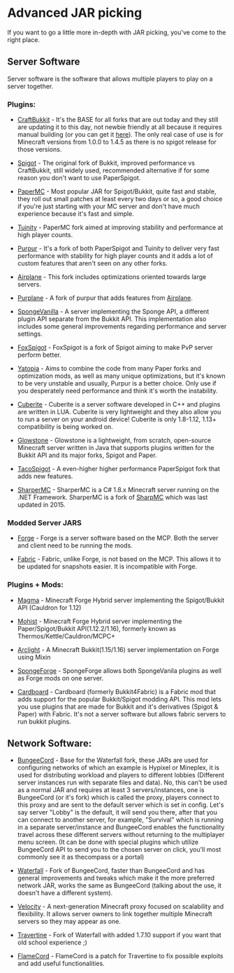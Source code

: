 # Advanced JAR picking

If you want to go a little more in-depth with JAR picking, you've come to the right place.

## Server Software

Server software is the software that allows multiple players to play on a server together.

### Plugins:

- [CraftBukkit](https://getbukkit.org/download/craftbukkit) - It's the BASE for all forks that are out today and they still are updating it to this day, not newbie friendly at all because it requires manual building (or you can get it [here](https://getbukkit.org)). The only real case of use is for Minecraft versions from 1.0.0 to 1.4.5 as there is no spigot release for those versions.

- [Spigot](https://www.spigotmc.org/) - The original fork of Bukkit, improved performance vs CraftBukkit, still widely used, recommended alternative if for some reason you don't want to use PaperSpigot.

- [PaperMC](https://papermc.io/) - Most popular JAR for Spigot/Bukkit, quite fast and stable, they roll out small patches at least every two days or so, a good choice if you're just starting with your MC server and don't have much experience because it's fast and simple.

- [Tuinity](https://github.com/Spottedleaf/Tuinity) - PaperMC fork aimed at improving stability and performance at high player counts.

- [Purpur](https://purpur.pl3x.net/) - It's a fork of both PaperSpigot and Tuinity to deliver very fast performance with stability for high player counts and it adds a lot of custom features that aren't seen on any other forks.

- [Airplane](https://github.com/TECHNOVE/Airplane) - This fork includes optimizations oriented towards large servers. 

- [Purplane](https://github.com/notOM3GA/Purplane) - A fork of purpur that adds features from [Airplane](https://github.com/TECHNOVE/Airplane).

- [SpongeVanilla](https://www.spongepowered.org/downloads/spongevanilla) - A server implementing the Sponge API, a different plugin API separate from the Bukkit API. This implementation also includes some general improvements regarding performance and server settings.

- [FoxSpigot](https://www.mc-market.org/resources/8592/) - FoxSpigot is a fork of Spigot aiming to make PvP server perform better.

- [Yatopia](https://github.com/YatopiaMC/Yatopia) - Aims to combine the code from many Paper forks and optimization mods, as well as many unique optimizations, but it's known to be very unstable and usually, Purpur is a better choice. Only use if you desperately need performance and think it's worth the instability.

- [Cuberite](https://cuberite.org/) - Cuberite is a server software developed in C++ and plugins are written in LUA. Cuberite is very lightweight and they also allow you to run a server on your android device! Cuberite is only 1.8-1.12, 1.13+ compatibility is being worked on.

- [Glowstone](https://github.com/GlowstoneMC/Glowstone) - Glowstone is a lightweight, from scratch, open-source Minecraft server written in Java that supports plugins written for the Bukkit API and its major forks, Spigot and Paper.

- [TacoSpigot](https://github.com/TacoSpigot/TacoSpigot) - A even-higher higher performance PaperSpigot fork that adds new features.

- [SharperMC](https://github.com/SharperMC/SharperMC) - SharperMC is a C# 1.8.x Minecraft server running on the .NET Framework. SharperMC is a fork of [SharpMC](https://github.com/SharpMC/SharpMC) which was last updated in 2015.

### Modded Server JARS

- [Forge](http://files.minecraftforge.net/) - Forge is a server software based on the MCP. Both the server and client need to be running the mods.

- [Fabric](https://fabricmc.net/) - Fabric, unlike Forge, is not based on the MCP. This allows it to be updated for snapshots easier. It is incompatible with Forge.

### Plugins + Mods:

- [Magma](https://magmafoundation.org/) - Minecraft Forge Hybrid server implementing the Spigot/Bukkit API (Cauldron for 1.12)

- [Mohist](https://mohistmc.com/) - Minecraft Forge Hybrid server implementing the Paper/Spigot/Bukkit API(1.12.2/1.16), formerly known as Thermos/Kettle/Cauldron/MCPC+

- [Arclight](https://github.com/IzzelAliz/Arclight) - A Minecraft Bukkit(1.15/1.16) server implementation on Forge using Mixin

- [SpongeForge](https://www.spongepowered.org/downloads/spongeforge) - SpongeForge allows both SpongeVanila plugins as well as Forge mods on one server.

- [Cardboard](https://www.curseforge.com/minecraft/mc-mods/cardboard) - Cardboard (formerly Bukkit4Fabric) is a Fabric mod that adds support for the popular Bukkit/Spigot modding API. This mod lets you use plugins that are made for Bukkit and it's derivatives (Spigot & Paper) with Fabric. It's not a server software but allows fabric servers to run bukkit plugins.

## Network Software:

- [BungeeCord](https://www.spigotmc.org/wiki/bungeecord/) - Base for the Waterfall fork, these JARs are used for configuring networks of which an example is Hypixel or Mineplex, it is used for distributing workload and players to different lobbies (Different server instances run with separate files and data).
  No, this can't be used as a normal JAR and requires at least 3 servers/instances, one is BungeeCord (or it's fork) which is called the proxy, players connect to this proxy and are sent to the default server which is set in config. Let's say server "Lobby" is the default, it will send you there, after that you can connect to another server, for example, "Survival" which is running in a separate server/instance and BungeeCord enables the functionality travel across these different servers without returning to the multiplayer menu screen. (It can be done with special plugins which utilize BungeeCord API to send you to the chosen server on click, you'll most commonly see it as thecompass or a portal)

- [Waterfall](https://papermc.io/downloads#Waterfall) - Fork of BungeeCord, faster than BungeeCord and has general improvements and tweaks which make it the more preferred network JAR, works the same as BungeeCord (talking about the use, it doesn't have a different system).

- [Velocity](https://velocitypowered.com/) - A next-generation Minecraft proxy focused on scalability and flexibility. It allows server owners to link together multiple Minecraft servers so they may appear as one.

- [Travertine](https://github.com/PaperMC/Travertine) - Fork of Waterfall with added 1.7.10 support if you want that old school experience ;)

- [FlameCord](https://github.com/2LStudios-MC/FlameCord) - FlameCord is a patch for Travertine to fix possible exploits and add useful functionalities.
